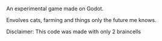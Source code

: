 An experimental game made on Godot.

Envolves cats, farming and things only the future me knows.


Disclaimer: This code was made with only 2 braincells
